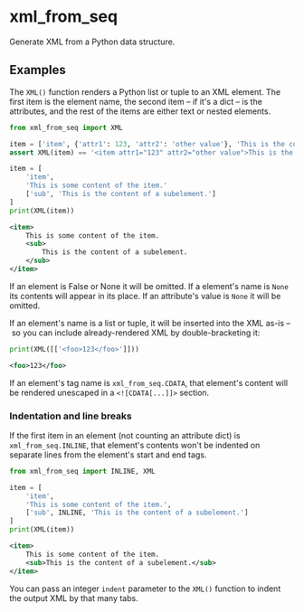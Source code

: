 # xml_from_seq

Generate XML from a Python data structure.

## Examples

The `XML()` function renders a Python list or tuple to an XML element. The first item is the
element name, the second item – if it's a dict – is the attributes, and the rest of the items
are either text or nested elements.
```py
from xml_from_seq import XML

item = ['item', {'attr1': 123, 'attr2': 'other value'}, 'This is the content of the item.']
assert XML(item) == '<item attr1="123" attr2="other value">This is the content of the item.</item>'

item = [
    'item',
    'This is some content of the item.'
    ['sub', 'This is the content of a subelement.']
]
print(XML(item))
```
```xml
<item>
    This is some content of the item.
    <sub>
        This is the content of a subelement.
    </sub>
</item>
```

If an element is False or None it will be omitted. If a element's name is `None` its contents will
appear in its place. If an attribute's value is `None` it will be omitted.

If an element's name is a list or tuple, it will be inserted into the XML as-is – so you can
include already-rendered XML by double-bracketing it:
```py
print(XML([['<foo>123</foo>']]))
```
```xml
<foo>123</foo>
```

If an element's tag name is `xml_from_seq.CDATA`, that element's content will be rendered unescaped
in a `<![CDATA[...]]>` section.

### Indentation and line breaks

If the first item in an element (not counting an attribute dict) is `xml_from_seq.INLINE`, that
element's contents won't be indented on separate lines from the element's start and end tags.
```py
from xml_from_seq import INLINE, XML

item = [
    'item',
    'This is some content of the item.',
    ['sub', INLINE, 'This is the content of a subelement.']
]
print(XML(item))
```
```xml
<item>
    This is some content of the item.
    <sub>This is the content of a subelement.</sub>
</item>
```

You can pass an integer `indent` parameter to the `XML()` function to indent the output XML by
that many tabs.
